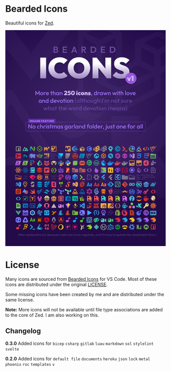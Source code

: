 # Bearded Icons

Beautiful icons for [Zed](https://zed.dev).

![Preview Image](https://raw.githubusercontent.com/BeardedBear/bearded-icons/master/assets/pres.png)

# License

Many icons are sourced from [Bearded Icons](https://github.com/BeardedBear/bearded-icons) for VS Code. Most of these icons are distributed under the original [LICENSE](https://github.com/BeardedBear/bearded-icons/blob/master/LICENSE).

Some missing icons have been created by me and are distributed under the same license.

**Note:** More icons will not be available until file type associations are added to the core of Zed. I am also working on this.

## Changelog
**0.3.0**
Added icons for `bicep` `csharp` `gitlab` `luau` `markdown` `sol` `stylelint` `svelte`

**0.2.0**
Added icons for `default file` `documents` `heroku` `json` `lock` `metal` `phoenix` `roc` `templates` `v`
